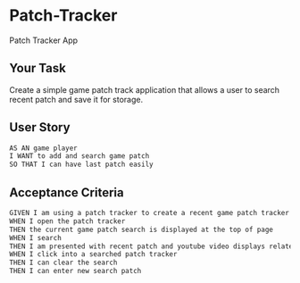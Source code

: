 # Patch-Tracker
Patch Tracker App

## Your Task

Create a simple game patch track application that allows a user to search recent patch and save it for storage. 


## User Story

```md
AS AN game player 
I WANT to add and search game patch 
SO THAT I can have last patch easily
```

## Acceptance Criteria

```md
GIVEN I am using a patch tracker to create a recent game patch tracker
WHEN I open the patch tracker
THEN the current game patch search is displayed at the top of page
WHEN I search 
THEN I am presented with recent patch and youtube video displays related video for user
WHEN I click into a searched patch tracker 
THEN I can clear the search
THEN I can enter new search patch